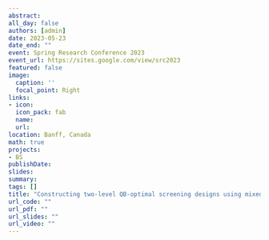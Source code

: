 ```yaml
---
abstract:
all_day: false
authors: [admin]
date: 2023-05-23
date_end: ""
event: Spring Research Conference 2023
event_url: https://sites.google.com/view/src2023
featured: false
image:
  caption: ''
  focal_point: Right
links:
- icon: 
  icon_pack: fab
  name: 
  url: 
location: Banff, Canada
math: true
projects:
- BS
publishDate: 
slides:
summary: 
tags: []
title: "Constructing two-level QB-optimal screening designs using mixed integer programming and heuristic algorithms"
url_code: ""
url_pdf: ""
url_slides: ""
url_video: ""
---
```


